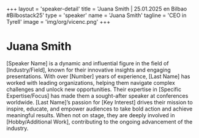 +++
layout = 'speaker-detail'
title = 'Juana Smith | 25.01.2025 en Bilbao #Bilbostack25'
type = 'speaker'
name = 'Juana Smith'
tagline = 'CEO in Tyrell'
image = 'img/org/vicenc.png'
+++
# Juana Smith
[Speaker Name] is a dynamic and influential figure in the field of [Industry/Field], known for their innovative insights and engaging presentations. With over [Number] years of experience, [Last Name] has worked with leading organizations, helping them navigate complex challenges and unlock new opportunities. Their expertise in [Specific Expertise/Focus] has made them a sought-after speaker at conferences worldwide. [Last Name]’s passion for [Key Interest] drives their mission to inspire, educate, and empower audiences to take bold action and achieve meaningful results. When not on stage, they are deeply involved in [Hobby/Additional Work], contributing to the ongoing advancement of the industry.